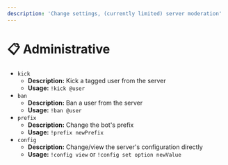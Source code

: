 ```yaml
---
description: 'Change settings, (currently limited) server moderation'
---
```


# 📋 Administrative

* `kick`
  * **Description:** Kick a tagged user from the server
  * **Usage:** `!kick @user`
* `ban`
  * **Description:** Ban a user from the server
  * **Usage:** `!ban @user`
* `prefix`
  * **Description:** Change the bot's prefix
  * **Usage:** `!prefix newPrefix`
* `config`
  * **Description:** Change/view the server's configuration directly
  * **Usage:** `!config view` or `!config set option newValue`

